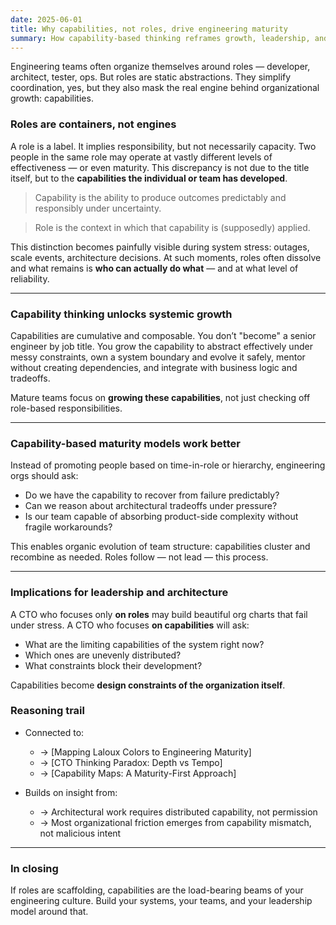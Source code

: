 ```yaml
---
date: 2025-06-01
title: Why capabilities, not roles, drive engineering maturity
summary: How capability-based thinking reframes growth, leadership, and stress response
---
```


Engineering teams often organize themselves around roles — developer, architect, tester, ops. But roles are static abstractions. They simplify coordination, yes, but they also mask the real engine behind organizational growth: capabilities.

###  Roles are containers, not engines

A role is a label. It implies responsibility, but not necessarily capacity. Two people in the same role may operate at vastly different levels of effectiveness — or even maturity. This discrepancy is not due to the title itself, but to the **capabilities the individual or team has developed**.

> Capability is the ability to produce outcomes predictably and responsibly under uncertainty. 

> Role is the context in which that capability is (supposedly) applied.

This distinction becomes painfully visible during system stress: outages, scale events, architecture decisions. At such moments, roles often dissolve and what remains is **who can actually do what** — and at what level of reliability.

---

### Capability thinking unlocks systemic growth

Capabilities are cumulative and composable. You don’t "become" a senior engineer by job title. You grow the capability to abstract effectively under messy constraints, own a system boundary and evolve it safely, mentor without creating dependencies, and integrate with business logic and tradeoffs.

Mature teams focus on **growing these capabilities**, not just checking off role-based responsibilities.

---

###  Capability-based maturity models work better

Instead of promoting people based on time-in-role or hierarchy, engineering orgs should ask:

* Do we have the capability to recover from failure predictably?
* Can we reason about architectural tradeoffs under pressure?
* Is our team capable of absorbing product-side complexity without fragile workarounds?

This enables organic evolution of team structure: capabilities cluster and recombine as needed. Roles follow — not lead — this process.

---

###  Implications for leadership and architecture

A CTO who focuses only **on roles** may build beautiful org charts that fail under stress.
A CTO who focuses **on capabilities** will ask:

* What are the limiting capabilities of the system right now?
* Which ones are unevenly distributed?
* What constraints block their development?

Capabilities become **design constraints of the organization itself**.

###  Reasoning trail

* Connected to:

    - → [Mapping Laloux Colors to Engineering Maturity]
    - → [CTO Thinking Paradox: Depth vs Tempo]
    - → [Capability Maps: A Maturity-First Approach]

* Builds on insight from:
    - → Architectural work requires distributed capability, not permission
    - → Most organizational friction emerges from capability mismatch, not malicious intent

---

### In closing

If roles are scaffolding, capabilities are the load-bearing beams of your engineering culture.
Build your systems, your teams, and your leadership model around that.